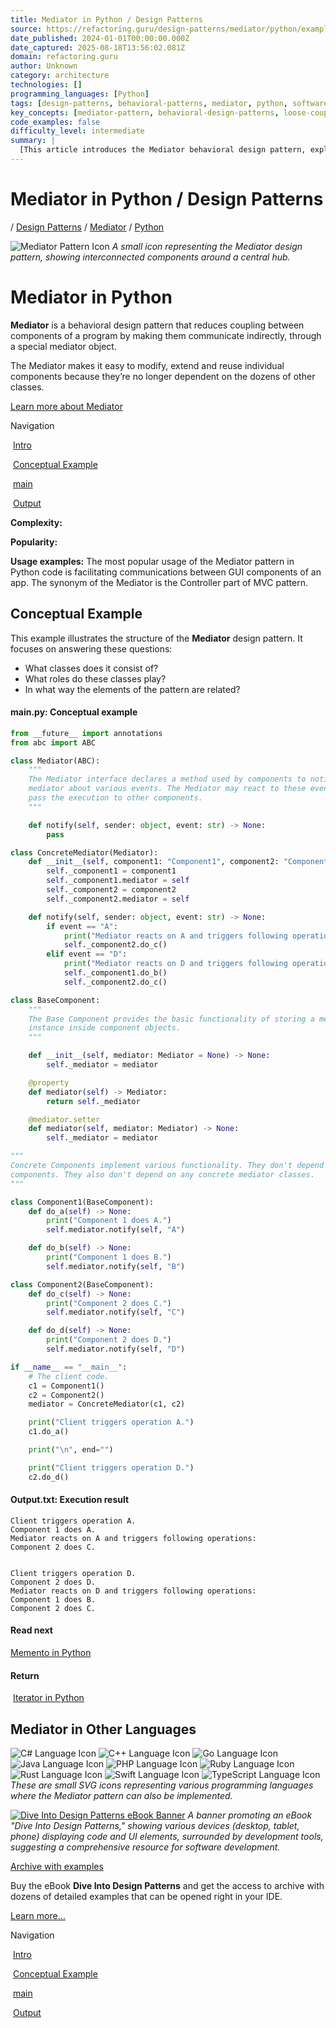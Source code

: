 ```yaml
---
title: Mediator in Python / Design Patterns
source: https://refactoring.guru/design-patterns/mediator/python/example#lang-features
date_published: 2024-01-01T00:00:00.000Z
date_captured: 2025-08-18T13:56:02.081Z
domain: refactoring.guru
author: Unknown
category: architecture
technologies: []
programming_languages: [Python]
tags: [design-patterns, behavioral-patterns, mediator, python, software-design, decoupling, object-oriented, communication, oop]
key_concepts: [mediator-pattern, behavioral-design-patterns, loose-coupling, indirect-communication, mvc-pattern, component-interaction, abstraction, object-oriented-programming]
code_examples: false
difficulty_level: intermediate
summary: |
  [This article introduces the Mediator behavioral design pattern, explaining how it reduces coupling between software components by centralizing their communication through a dedicated mediator object. It highlights the pattern's benefits, such as easier modification, extension, and reuse of individual components. The content provides a conceptual Python example, demonstrating the core classes—Mediator, ConcreteMediator, BaseComponent, and Concrete Components—and their roles in facilitating indirect communication. The example illustrates how components notify the mediator, which then orchestrates interactions with other components, showcasing the pattern's structure and behavior. The article also briefly mentions common usage scenarios, such as facilitating communication in GUI applications, and notes its relation to the Controller part of the MVC pattern.]
---
```

# Mediator in Python / Design Patterns

/ [Design Patterns](/design-patterns) / [Mediator](/design-patterns/mediator) / [Python](/design-patterns/python)

![Mediator Pattern Icon](/images/patterns/cards/mediator-mini.png?id=a7e43ee8e17e4474737b1fcb3201d7ba)
*A small icon representing the Mediator design pattern, showing interconnected components around a central hub.*

# Mediator in Python

**Mediator** is a behavioral design pattern that reduces coupling between components of a program by making them communicate indirectly, through a special mediator object.

The Mediator makes it easy to modify, extend and reuse individual components because they’re no longer dependent on the dozens of other classes.

[Learn more about Mediator](/design-patterns/mediator)

Navigation

 [Intro](#)

 [Conceptual Example](#example-0)

 [main](#example-0--main-py)

 [Output](#example-0--Output-txt)

**Complexity:**

**Popularity:**

**Usage examples:** The most popular usage of the Mediator pattern in Python code is facilitating communications between GUI components of an app. The synonym of the Mediator is the Controller part of MVC pattern.

## Conceptual Example

This example illustrates the structure of the **Mediator** design pattern. It focuses on answering these questions:

*   What classes does it consist of?
*   What roles do these classes play?
*   In what way the elements of the pattern are related?

#### main.py: Conceptual example

```python
from __future__ import annotations
from abc import ABC

class Mediator(ABC):
    """
    The Mediator interface declares a method used by components to notify the
    mediator about various events. The Mediator may react to these events and
    pass the execution to other components.
    """

    def notify(self, sender: object, event: str) -> None:
        pass

class ConcreteMediator(Mediator):
    def __init__(self, component1: "Component1", component2: "Component2") -> None:
        self._component1 = component1
        self._component1.mediator = self
        self._component2 = component2
        self._component2.mediator = self

    def notify(self, sender: object, event: str) -> None:
        if event == "A":
            print("Mediator reacts on A and triggers following operations:")
            self._component2.do_c()
        elif event == "D":
            print("Mediator reacts on D and triggers following operations:")
            self._component1.do_b()
            self._component2.do_c()

class BaseComponent:
    """
    The Base Component provides the basic functionality of storing a mediator's
    instance inside component objects.
    """

    def __init__(self, mediator: Mediator = None) -> None:
        self._mediator = mediator

    @property
    def mediator(self) -> Mediator:
        return self._mediator

    @mediator.setter
    def mediator(self, mediator: Mediator) -> None:
        self._mediator = mediator

"""
Concrete Components implement various functionality. They don't depend on other
components. They also don't depend on any concrete mediator classes.
"""

class Component1(BaseComponent):
    def do_a(self) -> None:
        print("Component 1 does A.")
        self.mediator.notify(self, "A")

    def do_b(self) -> None:
        print("Component 1 does B.")
        self.mediator.notify(self, "B")

class Component2(BaseComponent):
    def do_c(self) -> None:
        print("Component 2 does C.")
        self.mediator.notify(self, "C")

    def do_d(self) -> None:
        print("Component 2 does D.")
        self.mediator.notify(self, "D")

if __name__ == "__main__":
    # The client code.
    c1 = Component1()
    c2 = Component2()
    mediator = ConcreteMediator(c1, c2)

    print("Client triggers operation A.")
    c1.do_a()

    print("\n", end="")

    print("Client triggers operation D.")
    c2.do_d()
```

#### Output.txt: Execution result

```text
Client triggers operation A.
Component 1 does A.
Mediator reacts on A and triggers following operations:
Component 2 does C.


Client triggers operation D.
Component 2 does D.
Mediator reacts on D and triggers following operations:
Component 1 does B.
Component 2 does C.
```

#### Read next

[Memento in Python](/design-patterns/memento/python/example)

#### Return

 [Iterator in Python](/design-patterns/iterator/python/example)

## Mediator in Other Languages

![C# Language Icon](/images/patterns/icons/csharp.svg?id=da64592defc6e86d57c39c66e9de3e58) ![C++ Language Icon](/images/patterns/icons/cpp.svg?id=f7782ed8b8666246bfcc3f8fefc3b858) ![Go Language Icon](/images/patterns/icons/go.svg?id=1a89927eb99b1ea3fde7701d97970aca) ![Java Language Icon](/images/patterns/icons/java.svg?id=e6d87e2dca08c953fe3acd1275ed4f4e) ![PHP Language Icon](/images/patterns/icons/php.svg?id=be1906eb26b71ec1d3b93720d6156618) ![Ruby Language Icon](/images/patterns/icons/ruby.svg?id=b065b718c914bf8e960ef731600be1eb) ![Rust Language Icon](/images/patterns/icons/rust.svg?id=1f5698a4b5ae23fe79413511747e4a87) ![Swift Language Icon](/images/patterns/icons/swift.svg?id=0b716c2d52ec3a48fbe91ac031070c1d) ![TypeScript Language Icon](/images/patterns/icons/typescript.svg?id=2239d0f16cb703540c205dd8cb0c0cb7)
*These are small SVG icons representing various programming languages where the Mediator pattern can also be implemented.*

[![Dive Into Design Patterns eBook Banner](/images/patterns/banners/examples-ide.png?id=3115b4b548fb96b75974e2de8f4f49bc)](/design-patterns/book)
*A banner promoting an eBook "Dive Into Design Patterns," showing various devices (desktop, tablet, phone) displaying code and UI elements, surrounded by development tools, suggesting a comprehensive resource for software development.*

[Archive with examples](/design-patterns/book)

Buy the eBook **Dive Into Design Patterns** and get the access to archive with dozens of detailed examples that can be opened right in your IDE.

[Learn more…](/design-patterns/book)

Navigation

 [Intro](#)

 [Conceptual Example](#example-0)

 [main](#example-0--main-py)

 [Output](#example-0--Output-txt)